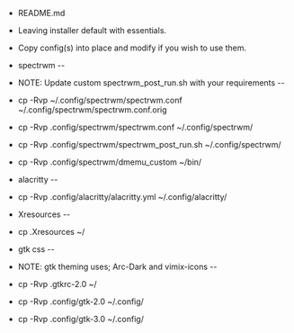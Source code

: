 - README.md

- Leaving installer default with essentials.
- Copy config(s) into place and modify if you wish to use them.

- spectrwm --
- NOTE: Update custom spectrwm_post_run.sh with your requirements --
- cp -Rvp ~/.config/spectrwm/spectrwm.conf ~/.config/spectrwm/spectrwm.conf.orig
- cp -Rvp .config/spectrwm/spectrwm.conf ~/.config/spectrwm/
- cp -Rvp .config/spectrwm/spectrwm_post_run.sh ~/.config/spectrwm/
- cp -Rvp .config/spectrwm/dmemu_custom ~/bin/

- alacritty --
- cp -Rvp .config/alacritty/alacritty.yml ~/.config/alacritty/

- Xresources --
- cp .Xresources ~/

- gtk css --
- NOTE: gtk theming uses; Arc-Dark and vimix-icons --
- cp -Rvp .gtkrc-2.0 ~/
- cp -Rvp .config/gtk-2.0 ~/.config/
- cp -Rvp .config/gtk-3.0 ~/.config/
